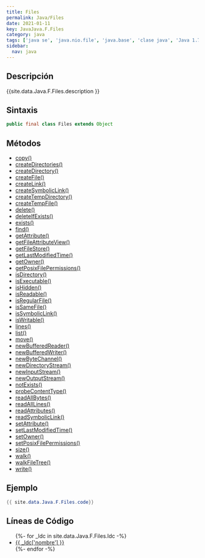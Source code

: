```yaml
---
title: Files
permalink: Java/Files
date: 2021-01-11
key: JavaJava.F.Files
category: java
tags: ['java se', 'java.nio.file', 'java.base', 'clase java', 'Java 1.7']
sidebar: 
  nav: java
---
```


## Descripción
{{site.data.Java.F.Files.description }}

## Sintaxis
~~~java
public final class Files extends Object
~~~

## Métodos
* [copy()](/Java/Files/copy)
* [createDirectories()](/Java/Files/createDirectories)
* [createDirectory()](/Java/Files/createDirectory)
* [createFile()](/Java/Files/createFile)
* [createLink()](/Java/Files/createLink)
* [createSymbolicLink()](/Java/Files/createSymbolicLink)
* [createTempDirectory()](/Java/Files/createTempDirectory)
* [createTempFile()](/Java/Files/createTempFile)
* [delete()](/Java/Files/delete)
* [deleteIfExists()](/Java/Files/deleteIfExists)
* [exists()](/Java/Files/exists)
* [find()](/Java/Files/find)
* [getAttribute()](/Java/Files/getAttribute)
* [getFileAttributeView()](/Java/Files/getFileAttributeView)
* [getFileStore()](/Java/Files/getFileStore)
* [getLastModifiedTime()](/Java/Files/getLastModifiedTime)
* [getOwner()](/Java/Files/getOwner)
* [getPosixFilePermissions()](/Java/Files/getPosixFilePermissions)
* [isDirectory()](/Java/Files/isDirectory)
* [isExecutable()](/Java/Files/isExecutable)
* [isHidden()](/Java/Files/isHidden)
* [isReadable()](/Java/Files/isReadable)
* [isRegularFile()](/Java/Files/isRegularFile)
* [isSameFile()](/Java/Files/isSameFile)
* [isSymbolicLink()](/Java/Files/isSymbolicLink)
* [isWritable()](/Java/Files/isWritable)
* [lines()](/Java/Files/lines)
* [list()](/Java/Files/list)
* [move()](/Java/Files/move)
* [newBufferedReader()](/Java/Files/newBufferedReader)
* [newBufferedWriter()](/Java/Files/newBufferedWriter)
* [newByteChannel()](/Java/Files/newByteChannel)
* [newDirectoryStream()](/Java/Files/newDirectoryStream)
* [newInputStream()](/Java/Files/newInputStream)
* [newOutputStream()](/Java/Files/newOutputStream)
* [notExists()](/Java/Files/notExists)
* [probeContentType()](/Java/Files/probeContentType)
* [readAllBytes()](/Java/Files/readAllBytes)
* [readAllLines()](/Java/Files/readAllLines)
* [readAttributes()](/Java/Files/readAttributes)
* [readSymbolicLink()](/Java/Files/readSymbolicLink)
* [setAttribute()](/Java/Files/setAttribute)
* [setLastModifiedTime()](/Java/Files/setLastModifiedTime)
* [setOwner()](/Java/Files/setOwner)
* [setPosixFilePermissions()](/Java/Files/setPosixFilePermissions)
* [size()](/Java/Files/size)
* [walk()](/Java/Files/walk)
* [walkFileTree()](/Java/Files/walkFileTree)
* [write()](/Java/Files/write)

## Ejemplo
~~~java
{{ site.data.Java.F.Files.code}}
~~~

## Líneas de Código
<ul>
{%- for _ldc in site.data.Java.F.Files.ldc -%}
   <li>
       <a href="{{_ldc['url'] }}">{{ _ldc['nombre'] }}</a>
   </li>
{%- endfor -%}
</ul>
